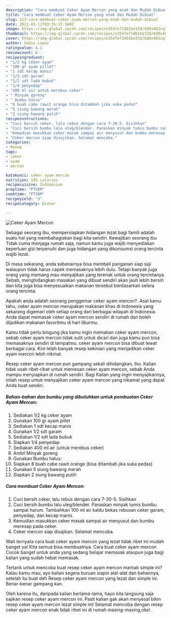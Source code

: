```yaml
---
description: "Cara membuat Ceker Ayam Mercon yang enak dan Mudah Dibuat"
title: "Cara membuat Ceker Ayam Mercon yang enak dan Mudah Dibuat"
slug: 123-cara-membuat-ceker-ayam-mercon-yang-enak-dan-mudah-dibuat
date: 2021-03-11T03:35:37.560Z
image: https://img-global.cpcdn.com/recipes/e3547e73d61be33d/680x482cq70/ceker-ayam-mercon-foto-resep-utama.jpg
thumbnail: https://img-global.cpcdn.com/recipes/e3547e73d61be33d/680x482cq70/ceker-ayam-mercon-foto-resep-utama.jpg
cover: https://img-global.cpcdn.com/recipes/e3547e73d61be33d/680x482cq70/ceker-ayam-mercon-foto-resep-utama.jpg
author: Sadie Lopez
ratingvalue: 4.1
reviewcount: 6
recipeingredient:
- "1/2 kg ceker ayam"
- "100 gr ayam pillet"
- "1 sdt kecap manis"
- "1/2 sdt garam"
- "1/2 sdt lada bubuk"
- "1/4 penyedap"
- "400 ml air untuk merebus ceker"
- " Minyak goreng"
- " Bumbu halus"
- "8 buah cabe rawit orange bisa ditambah jika suka pedas"
- "5 siung bawang merah"
- "2 siung bawang putih"
recipeinstructions:
- "Cuci bersih ceker, lalu rebus dengan cara 7-30-5. Sisihkan"
- "Cuci bersih bumbu lalu uleg/blender. Panaskan minyak tumis bumbu sampai harum. Tambahkan 100 ml air kaldu bekas rebusan ceker garam, penyedap, dan kecap manis."
- "Kemudian masukkan ceker masak sampai air menyusut dan bumbu meresap pada ceker."
- "Ceker mercon siap disajikan. Selamat mencoba."
categories:
- Resep
tags:
- ceker
- ayam
- mercon

katakunci: ceker ayam mercon 
nutrition: 195 calories
recipecuisine: Indonesian
preptime: "PT26M"
cooktime: "PT36M"
recipeyield: "3"
recipecategory: Dinner

---
```



![Ceker Ayam Mercon](https://img-global.cpcdn.com/recipes/e3547e73d61be33d/680x482cq70/ceker-ayam-mercon-foto-resep-utama.jpg)

Sebagai seorang ibu, mempersiapkan hidangan lezat bagi famili adalah suatu hal yang membahagiakan bagi kita sendiri. Kewajiban seorang ibu Tidak cuma menjaga rumah saja, namun kamu juga wajib menyediakan keperluan gizi terpenuhi dan juga hidangan yang dikonsumsi orang tercinta wajib lezat.

Di masa  sekarang, anda sebenarnya bisa membeli panganan siap saji walaupun tidak harus capek memasaknya lebih dulu. Tetapi banyak juga orang yang memang mau menyajikan yang terenak untuk orang tercintanya. Sebab, menghidangkan masakan yang dibuat sendiri akan jauh lebih bersih dan kita juga bisa menyesuaikan makanan tersebut berdasarkan selera orang tercinta. 



Apakah anda adalah seorang penggemar ceker ayam mercon?. Asal kamu tahu, ceker ayam mercon merupakan makanan khas di Indonesia yang sekarang digemari oleh setiap orang dari berbagai wilayah di Indonesia. Anda dapat memasak ceker ayam mercon sendiri di rumah dan boleh dijadikan makanan favoritmu di hari liburmu.

Kamu tidak perlu bingung jika kamu ingin memakan ceker ayam mercon, sebab ceker ayam mercon tidak sulit untuk dicari dan juga kamu pun bisa memasaknya sendiri di tempatmu. ceker ayam mercon bisa dibuat lewat berbagai cara. Kini telah banyak resep kekinian yang menjadikan ceker ayam mercon lebih nikmat.

Resep ceker ayam mercon pun gampang sekali dihidangkan, lho. Kalian tidak usah ribet-ribet untuk memesan ceker ayam mercon, sebab Anda mampu menyiapkan di rumah sendiri. Bagi Kalian yang ingin menyajikannya, inilah resep untuk menyajikan ceker ayam mercon yang nikamat yang dapat Anda buat sendiri.

<!--inarticleads1-->

##### Bahan-bahan dan bumbu yang dibutuhkan untuk pembuatan Ceker Ayam Mercon:

1. Sediakan 1/2 kg ceker ayam
1. Gunakan 100 gr ayam pillet
1. Sediakan 1 sdt kecap manis
1. Gunakan 1/2 sdt garam
1. Sediakan 1/2 sdt lada bubuk
1. Siapkan 1/4 penyedap
1. Sediakan 400 ml air (untuk merebus ceker)
1. Ambil  Minyak goreng
1. Gunakan  Bumbu halus:
1. Siapkan 8 buah cabe rawit orange (bisa ditambah jika suka pedas)
1. Gunakan 5 siung bawang merah
1. Siapkan 2 siung bawang putih




<!--inarticleads2-->

##### Cara membuat Ceker Ayam Mercon:

1. Cuci bersih ceker, lalu rebus dengan cara 7-30-5. Sisihkan
1. Cuci bersih bumbu lalu uleg/blender. Panaskan minyak tumis bumbu sampai harum. Tambahkan 100 ml air kaldu bekas rebusan ceker garam, penyedap, dan kecap manis.
1. Kemudian masukkan ceker masak sampai air menyusut dan bumbu meresap pada ceker.
1. Ceker mercon siap disajikan. Selamat mencoba.




Wah ternyata cara buat ceker ayam mercon yang lezat tidak ribet ini mudah banget ya! Kita semua bisa membuatnya. Cara buat ceker ayam mercon Cocok banget untuk anda yang sedang belajar memasak ataupun juga bagi kalian yang sudah hebat memasak.

Tertarik untuk mencoba buat resep ceker ayam mercon mantab simple ini? Kalau kamu mau, ayo kalian segera buruan siapin alat-alat dan bahannya, setelah itu buat deh Resep ceker ayam mercon yang lezat dan simple ini. Benar-benar gampang kan. 

Oleh karena itu, daripada kalian berlama-lama, hayo kita langsung saja sajikan resep ceker ayam mercon ini. Pasti kalian gak akan menyesal bikin resep ceker ayam mercon lezat simple ini! Selamat mencoba dengan resep ceker ayam mercon enak tidak ribet ini di rumah masing-masing,oke!.

